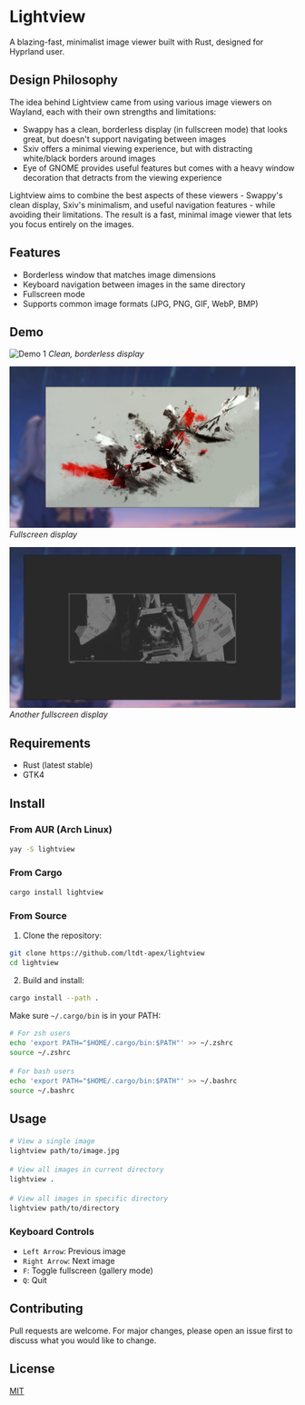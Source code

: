# Lightview

A blazing-fast, minimalist image viewer built with Rust, designed for Hyprland user.

## Design Philosophy

The idea behind Lightview came from using various image viewers on Wayland, each with their own strengths and limitations:

- Swappy has a clean, borderless display (in fullscreen mode) that looks great, but doesn't support navigating between images
- Sxiv offers a minimal viewing experience, but with distracting white/black borders around images
- Eye of GNOME provides useful features but comes with a heavy window decoration that detracts from the viewing experience

Lightview aims to combine the best aspects of these viewers - Swappy's clean display, Sxiv's minimalism, and useful navigation features - while avoiding their limitations. The result is a fast, minimal image viewer that lets you focus entirely on the images.

## Features

- Borderless window that matches image dimensions
- Keyboard navigation between images in the same directory
- Fullscreen mode
- Supports common image formats (JPG, PNG, GIF, WebP, BMP)

## Demo

![Demo 1](img/demo1.png)
*Clean, borderless display*

![Demo 2](img/demo2.png)
*Fullscreen display*

![Demo 3](img/demo3.png)
*Another fullscreen display*

## Requirements

- Rust (latest stable)
- GTK4

## Install

### From AUR (Arch Linux)
```bash
yay -S lightview
```

### From Cargo
```bash
cargo install lightview
```

### From Source
1. Clone the repository:
```bash
git clone https://github.com/ltdt-apex/lightview
cd lightview
```

2. Build and install:
```bash
cargo install --path .
```

Make sure `~/.cargo/bin` is in your PATH:
```bash
# For zsh users
echo 'export PATH="$HOME/.cargo/bin:$PATH"' >> ~/.zshrc
source ~/.zshrc

# For bash users
echo 'export PATH="$HOME/.cargo/bin:$PATH"' >> ~/.bashrc
source ~/.bashrc
```

## Usage

```bash
# View a single image
lightview path/to/image.jpg

# View all images in current directory
lightview .

# View all images in specific directory
lightview path/to/directory
```

### Keyboard Controls

- `Left Arrow`: Previous image
- `Right Arrow`: Next image
- `F`: Toggle fullscreen (gallery mode)
- `Q`: Quit

## Contributing

Pull requests are welcome. For major changes, please open an issue first to discuss what you would like to change.

## License

[MIT](LICENSE)